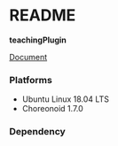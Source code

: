 # README #

**teachingPlugin**

[Document](https://ryhanai.github.io/teachingplugin_doc)

### Platforms ###
* Ubuntu Linux 18.04 LTS
* Choreonoid 1.7.0

### Dependency ###

